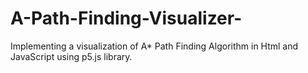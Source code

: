 # A-Path-Finding-Visualizer-
Implementing a visualization of A* Path Finding Algorithm in Html and JavaScript using p5.js library.
